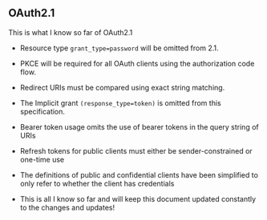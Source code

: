 ## OAuth2.1
This is what I know so far of OAuth2.1

- Resource type ``grant_type=password`` will be omitted from 2.1.
- PKCE will be required for all OAuth clients using the authorization code flow.
- Redirect URIs must be compared using exact string matching.
- The Implicit grant ``(response_type=token)`` is omitted from this specification.
- Bearer token usage omits the use of bearer tokens in the query string of URIs
- Refresh tokens for public clients must either be sender-constrained or one-time use
- The definitions of public and confidential clients have been simplified to only refer to whether the client has credentials

- This is all I know so far and will keep this document updated constantly to the changes and updates!
